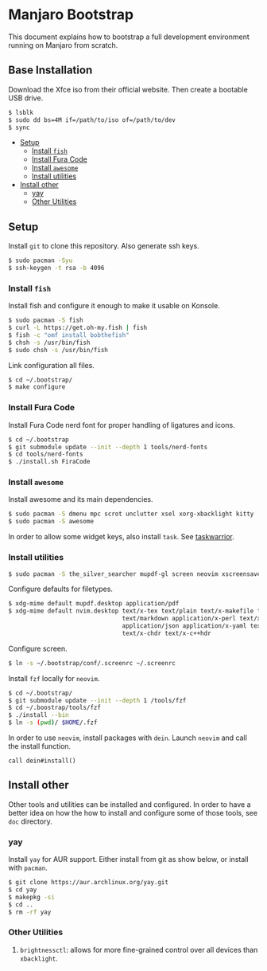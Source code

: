 # Manjaro Bootstrap

This document explains how to bootstrap a full development environment running on Manjaro from
scratch.

## Base Installation

Download the Xfce iso from their official website. Then create a
bootable USB drive.

```sh
$ lsblk
$ sudo dd bs=4M if=/path/to/iso of=/path/to/dev
$ sync
```

<!-- vim-markdown-toc GFM -->

* [Setup](#setup)
  - [Install `fish`](#install-fish)
  - [Install Fura Code](#install-fura-code)
  - [Install `awesome`](#install-awesome)
  - [Install utilities](#install-utilities)
* [Install other](#install-other)
  - [yay](#yay)
  - [Other Utilities](#other-utilities)

<!-- vim-markdown-toc -->
## Setup

Install `git` to clone this repository. Also generate ssh keys.

```sh
$ sudo pacman -Syu
$ ssh-keygen -t rsa -b 4096
```

### Install `fish`

Install fish and configure it enough to make it usable on Konsole.

```sh
$ sudo pacman -S fish
$ curl -L https://get.oh-my.fish | fish
$ fish -c "omf install bobthefish"
$ chsh -s /usr/bin/fish
$ sudo chsh -s /usr/bin/fish
```

Link configuration all files.

```sh
$ cd ~/.bootstrap/
$ make configure
```

### Install Fura Code

Install Fura Code nerd font for proper handling of ligatures and icons.

```sh
$ cd ~/.bootstrap
$ git submodule update --init --depth 1 tools/nerd-fonts
$ cd tools/nerd-fonts
$ ./install.sh FiraCode
```

### Install `awesome`

Install awesome and its main dependencies.

```sh
$ sudo pacman -S dmenu mpc scrot unclutter xsel xorg-xbacklight kitty
$ sudo pacman -S awesome
```

In order to allow some widget keys, also install `task`. See [taskwarrior](doc/task.md).

### Install utilities

```sh
$ sudo pacman -S the_silver_searcher mupdf-gl screen neovim xscreensaver skim
```

Configure defaults for filetypes.

```sh
$ xdg-mime default mupdf.desktop application/pdf
$ xdg-mime default nvim.desktop text/x-tex text/plain text/x-makefile text/rust text/x-log \
                                text/markdown application/x-perl text/x-python text/x-java \
                                application/json application/x-yaml text/x-csrc text/x-c++src \
                                text/x-chdr text/x-c++hdr
```

Configure screen.

```sh
$ ln -s ~/.bootstrap/conf/.screenrc ~/.screenrc
```

Install `fzf` locally for `neovim`.

```sh
$ cd ~/.bootstrap/
$ git submodule update --init --depth 1 /tools/fzf
$ cd ~/.boostrap/tools/fzf
$ ./install --bin
$ ln -s (pwd)/ $HOME/.fzf
```

In order to use `neovim`, install packages with `dein`. Launch `neovim` and call the install
function.

```viml
call dein#install()
```

## Install other

Other tools and utilities can be installed and configured. In order to have a better idea on how the
how to install and configure some of those tools, see `doc` directory.

### yay

Install `yay` for AUR support. Either install from git as show below, or install with `pacman`.

```sh
$ git clone https://aur.archlinux.org/yay.git
$ cd yay
$ makepkg -si
$ cd ..
$ rm -rf yay
```

### Other Utilities

1. `brightnessctl`: allows for more fine-grained control over all devices than `xbacklight`.
